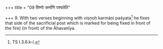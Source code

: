 +++
title = "09 विष्णोः कर्माणि पश्यतेति"

+++
9. With two verses beginning with viṣṇoḥ karmāṇi paśyata[^1] he fixes that side of the sacrificial post which is marked for being fixed in front of the fire) (in front) of the Āhavanīya.  

[^1]: TS I.3.6.k-l.
